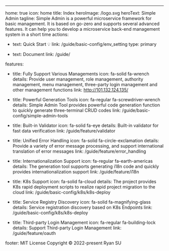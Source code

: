 ---
home: true
icon: home
title: Index
heroImage: /logo.svg
heroText: Simple Admin
tagline: Simple Admin is a powerful microservice framework for basic management. It is based on go-zero and supports several advanced features. It can help you to develop a microservice back-end management system in a short time
actions:

- text: Quick Start 💡
    link: /guide/basic-config/env_setting
    type: primary

- text: Document
    link: /guide/

features:

- title: Fully Support Various Managements
    icon: fa-solid fa-wrench
    details: Provide user management, role management, authority management, menu management, three-party login management and other management functions
    link: <http://101.132.124.135/>

- title: Powerful Generation Tools
    icon: fa-regular fa-screwdriver-wrench
    details: Simple Admin Tool provides powerful code generation function to quickly generate three-terminal CRUD codes
    link: /guide/basic-config/simple-admin-tools

- title: Built-in Validator
    icon: fa-solid fa-eye
    details: Built-in validator for fast data verification
    link: /guide/feature/validator

- title: Unified Error Handling
    icon: fa-solid fa-circle-exclamation
    details: Provide a variety of error message processing, and support international translation of error messages
    link: /guide/feature/error_handling

- title: Internationalization Support
    icon: fa-regular fa-earth-americas
    details: The generation tool supports generating i18n code and quickly provides internationalization support
    link: /guide/feature/i18n

- title: K8s Support
    icon: fa-solid fa-cloud
    details: The project provides K8s rapid deployment scripts to realize rapid project migration to the cloud
    link: /guide/basic-config/k8s/k8s-deploy

- title: Service Registry Discovery
    icon: fa-solid fa-magnifying-glass
    details: Service registration discovery based on K8s Endpoints
    link: /guide/basic-config/k8s/k8s-deploy

- title: Third-party Login Management
    icon: fa-regular fa-building-lock
    details: Support Third-party Login Management
    link: /guide/feature/oauth

footer: MIT License  Copyright © 2022-present Ryan SU
